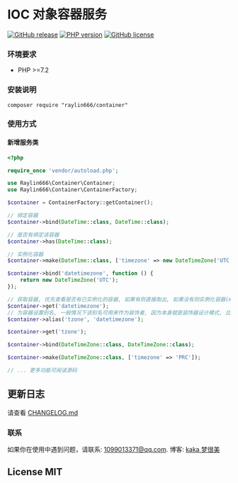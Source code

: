 # IOC 对象容器服务

[![GitHub release](https://img.shields.io/github/v/release/raylin666/php-container.svg)](https://github.com/raylin666/php-container/releases)
[![PHP version](https://img.shields.io/badge/php-%3E%207.2-orange.svg)](https://github.com/php/php-src)
[![GitHub license](https://img.shields.io/badge/license-MIT-blue.svg)](#LICENSE)

### 环境要求

* PHP >=7.2

### 安装说明

```
composer require "raylin666/container"
```

### 使用方式

#### 新增服务类
```php
<?php

require_once 'vendor/autoload.php';

use Raylin666\Container\Container;
use Raylin666\Container\ContainerFactory;

$container = ContainerFactory::getContainer();

// 绑定容器
$container->bind(DateTime::class, DateTime::class);

// 是否有绑定该容器
$container->has(DateTime::class);

// 实例化容器
$container->make(DateTime::class, ['timezone' => new DateTimeZone('UTC')]);

$container->bind('datetimezone', function () {
    return new DateTimeZone('UTC');
});

// 获取容器, 优先查看是否有已实例化的容器, 如果有则直接取出, 如果没有则实例化容器(make)并返回
$container->get('datetimezone');
// 为容器设置别名, 一般情况下该别名可用来作为装饰者, 因为本身就是装饰器设计模式, 比如 laravel 的 alias 就类似该原理
$container->alias('tzone', 'datetimezone');

$container->get('tzone');

$container->bind(DateTimeZone::class, DateTimeZone::class);

$container->make(DateTimeZone::class, ['timezone' => 'PRC']);

// ... 更多功能可阅读源码

```

## 更新日志

请查看 [CHANGELOG.md](CHANGELOG.md)

### 联系

如果你在使用中遇到问题，请联系: [1099013371@qq.com](mailto:1099013371@qq.com). 博客: [kaka 梦很美](http://www.ls331.com)

## License MIT
